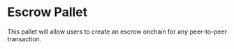 # Escrow Pallet

This pallet will allow users to create an escrow onchain for any peer-to-peer transaction.